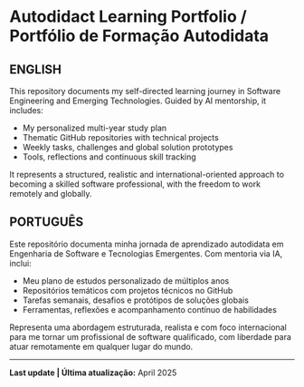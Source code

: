 # Autodidact Learning Portfolio / Portfólio de Formação Autodidata

## ENGLISH

This repository documents my self-directed learning journey in Software Engineering and Emerging Technologies. Guided by AI mentorship, it includes:

- My personalized multi-year study plan  
- Thematic GitHub repositories with technical projects  
- Weekly tasks, challenges and global solution prototypes  
- Tools, reflections and continuous skill tracking  

It represents a structured, realistic and international-oriented approach to becoming a skilled software professional, with the freedom to work remotely and globally.

## PORTUGUÊS

Este repositório documenta minha jornada de aprendizado autodidata em Engenharia de Software e Tecnologias Emergentes. Com mentoria via IA, inclui:

- Meu plano de estudos personalizado de múltiplos anos  
- Repositórios temáticos com projetos técnicos no GitHub  
- Tarefas semanais, desafios e protótipos de soluções globais  
- Ferramentas, reflexões e acompanhamento contínuo de habilidades  

Representa uma abordagem estruturada, realista e com foco internacional para me tornar um profissional de software qualificado, com liberdade para atuar remotamente em qualquer lugar do mundo.

---

**Last update | Última atualização:** April 2025
